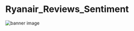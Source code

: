 # Ryanair_Reviews_Sentiment
![banner image](https://www.ryanairreceipts.com/receiptportal/assets/ryr-banner.png)
